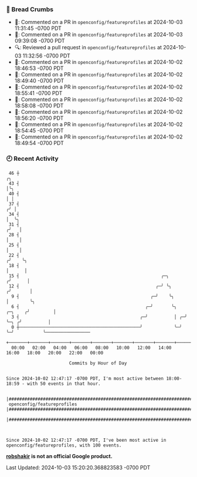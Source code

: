 ### 🍞 Bread Crumbs

 * 💬: Commented on a PR in  `openconfig/featureprofiles` at 2024-10-03 11:31:45 -0700 PDT
 * 💬: Commented on a PR in  `openconfig/featureprofiles` at 2024-10-03 09:39:08 -0700 PDT
 * 🔍: Reviewed a pull request in  `openconfig/featureprofiles` at 2024-10-03 11:32:56 -0700 PDT
 * 💬: Commented on a PR in  `openconfig/featureprofiles` at 2024-10-02 18:46:53 -0700 PDT
 * 💬: Commented on a PR in  `openconfig/featureprofiles` at 2024-10-02 18:49:40 -0700 PDT
 * 💬: Commented on a PR in  `openconfig/featureprofiles` at 2024-10-02 18:55:41 -0700 PDT
 * 💬: Commented on a PR in  `openconfig/featureprofiles` at 2024-10-02 18:58:08 -0700 PDT
 * 💬: Commented on a PR in  `openconfig/featureprofiles` at 2024-10-02 18:56:20 -0700 PDT
 * 💬: Commented on a PR in  `openconfig/featureprofiles` at 2024-10-02 18:54:45 -0700 PDT
 * 💬: Commented on a PR in  `openconfig/featureprofiles` at 2024-10-02 18:49:54 -0700 PDT

### 🕘 Recent Activity
```
 46 ┼                                                                            ╭╮
 43 ┤                                                                            │╰╮
 40 ┤                                                                            │ │
 37 ┤                                                                           ╭╯ │
 34 ┤                                                                           │  ╰╮
 31 ┤                                                                          ╭╯   │
 28 ┤                                                                          │    │
 25 ┤                                                                          │    │
 22 ┤                                                                         ╭╯    ╰╮
 18 ┤                                                                         │      │
 15 ┤                                                      ╭─╮               ╭╯      │
 12 ┤                                                    ╭─╯ ╰╮             ╭╯       │
  9 ┤                                                  ╭─╯    ╰╮            │        ╰╮
  6 ┤                                                ╭─╯       ╰╮   ╭─╮    ╭╯         │
  3 ┤                                              ╭─╯          │ ╭─╯ ╰─╮ ╭╯          │
  0 ┼──────────────────────────────────────────────╯            ╰─╯     ╰─╯           ╰─────────────────
    +───────+───────+───────+───────+───────+───────+───────+───────+───────+───────+───────+───────+────
  00:00   02:00   04:00   06:00   08:00   10:00   12:00   14:00   16:00   18:00   20:00   22:00   00:00   

						Commits by Hour of Day


Since 2024-10-02 12:47:17 -0700 PDT, I'm most active between 18:00-18:59 - with 50 events in that hour.

```



```
                               |####################################################################################################
 openconfig/featureprofiles    |####################################################################################################
                               |####################################################################################################



Since 2024-10-02 12:47:17 -0700 PDT, I've been most active in openconfig/featureprofiles, with 100 events.

```
**[robshakir](mailto:robjs@google.com) is not an official Google product.**  


Last Updated: 2024-10-03 15:20:20.368823583 -0700 PDT

